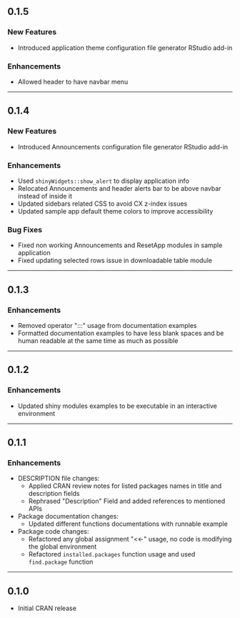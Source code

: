## 0.1.5
### New Features
- Introduced application theme configuration file generator RStudio add-in

### Enhancements
- Allowed header to have navbar menu

-----

## 0.1.4
### New Features
- Introduced Announcements configuration file generator RStudio add-in

### Enhancements
- Used `shinyWidgets::show_alert` to display application info
- Relocated Announcements and header alerts bar to be above navbar instead of inside it
- Updated sidebars related CSS to avoid CX z-index issues
- Updated sample app default theme colors to improve accessibility

### Bug Fixes
- Fixed non working Announcements and ResetApp modules in sample application
- Fixed updating selected rows issue in downloadable table module

-----

## 0.1.3
### Enhancements
  - Removed operator ":::" usage from documentation examples
  - Formatted documentation examples to have less blank spaces and be human readable at the same time as much as possible

-----

## 0.1.2
### Enhancements
- Updated shiny modules examples to be executable in an interactive environment

-----

## 0.1.1
### Enhancements
- DESCRIPTION file changes:
  - Applied CRAN review notes for listed packages names in title and description fields
  - Rephrased "Description" Field and added references to mentioned APIs
- Package documentation changes:
  - Updated different functions documentations with runnable example
- Package code changes:
  - Refactored any global assignment "<<-" usage, no code is modifying the global environment
  - Refactored `installed.packages` function usage and used `find.package` function

-----

## 0.1.0
* Initial CRAN release

